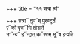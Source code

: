 +++
title = "११ सत्रा त्वं"

+++
सत्रा᳓ तुव᳓म् पुरुष्टुतँ  
ए᳓को वृत्रा᳓णि तोशसे  
ना᳓न्य᳓ इ᳓न्द्रात् क᳓रणम् भू᳓य इन्वति